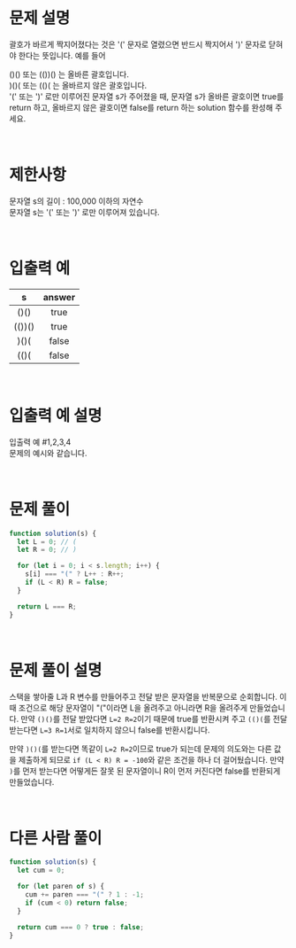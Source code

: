 # 문제 설명

괄호가 바르게 짝지어졌다는 것은 '(' 문자로 열렸으면 반드시 짝지어서 ')' 문자로 닫혀야 한다는 뜻입니다. 예를 들어

()() 또는 (())() 는 올바른 괄호입니다. <br />
)()( 또는 (()( 는 올바르지 않은 괄호입니다. <br />
'(' 또는 ')' 로만 이루어진 문자열 s가 주어졌을 때, 문자열 s가 올바른 괄호이면 true를 return 하고, 올바르지 않은 괄호이면 false를 return 하는 solution 함수를 완성해 주세요.

<br />

# 제한사항

문자열 s의 길이 : 100,000 이하의 자연수 <br />
문자열 s는 '(' 또는 ')' 로만 이루어져 있습니다. <br />

<br />

# 입출력 예

|   s    | answer |
| :----: | :----: |
|  ()()  |  true  |
| (())() |  true  |
|  )()(  | false  |
|  (()(  | false  |

<br />

# 입출력 예 설명

입출력 예 #1,2,3,4 <br />
문제의 예시와 같습니다.

<br />

# 문제 풀이

```js
function solution(s) {
  let L = 0; // (
  let R = 0; // )

  for (let i = 0; i < s.length; i++) {
    s[i] === "(" ? L++ : R++;
    if (L < R) R = false;
  }

  return L === R;
}
```

<br />

# 문제 풀이 설명

스택을 쌓아줄 L과 R 변수를 만들어주고 전달 받은 문자열을 반복문으로 순회합니다. 이때 조건으로 해당 문자열이 "("이라면 L을 올려주고 아니라면 R을 올려주게 만들었습니다. 만약 `()()`를 전달 받았다면 `L=2 R=2`이기 때문에 true를 반환시켜 주고 `(()(`를 전달 받는다면 `L=3 R=1`서로 일치하지 않으니 false를 반환시킵니다.

만약 `)()(`를 받는다면 똑같이 `L=2 R=2`이므로 true가 되는데 문제의 의도와는 다른 값을 제출하게 되므로 `if (L < R) R = -100`와 같은 조건을 하나 더 걸어뒀습니다. 만약 `)`를 먼저 받는다면 어떻게든 잘못 된 문자열이니 R이 먼저 커진다면 false를 반환되게 만들었습니다.

<br />

# 다른 사람 풀이

```js
function solution(s) {
  let cum = 0;

  for (let paren of s) {
    cum += paren === "(" ? 1 : -1;
    if (cum < 0) return false;
  }

  return cum === 0 ? true : false;
}
```
